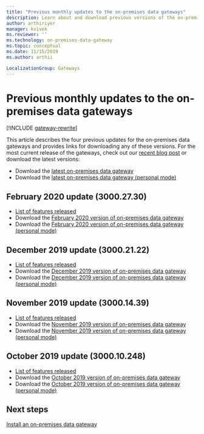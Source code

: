 ```yaml
---
title: "Previous monthly updates to the on-premises data gateways"
description: Learn about and download previous versions of the on-premises data gateways.
author: arthiriyer
manager: kvivek
ms.reviewer: ''
ms.technology: on-premises-data-gateway
ms.topic: conceptual
ms.date: 11/15/2019
ms.author: arthii

LocalizationGroup: Gateways
---
```


# Previous monthly updates to the on-premises data gateways

[!INCLUDE [gateway-rewrite](../includes/gateway-rewrite.md)]

This article describes the four previous updates for the on-premises data gateways and provides links for downloading any of these versions. For the most current release of the gateways, check out our [recent blog post](https://powerbi.microsoft.com/blog/on-premises-data-gateway-March-2020-update-is-now-available/) or download the latest versions:

- Download the [latest on-premises data gateway](https://download.microsoft.com/download/D/A/1/DA1FDDB8-6DA8-4F50-B4D0-18019591E182/GatewayInstall.exe)
- Download the [latest on-premises data gateway (personal mode)](https://download.microsoft.com/download/6/0/2/602A459E-E1A3-4FB9-B07F-FC2B60881900/On-premises%20data%20gateway%20(personal%20mode).exe)

## February 2020 update (3000.27.30)

- [List of features released](https://powerbi.microsoft.com/blog/on-premises-data-gateway-February-2020-update-is-now-available/)
- Download the [February 2020 version of on-premises data gateway](https://download.microsoft.com/download/D/A/1/DA1FDDB8-6DA8-4F50-B4D0-18019591E182/GatewayInstall-20-02.exe)
- Download the [February 2020 version of on-premises data gateway (personal mode)](https://download.microsoft.com/download/6/0/2/602A459E-E1A3-4FB9-B07F-FC2B60881900/On-premises%20data%20gateway%20(personal%20mode)-20-02.exe)

## December 2019 update (3000.21.22)

- [List of features released](https://powerbi.microsoft.com/blog/on-premises-data-gateway-December-2019-update-is-now-available/)
- Download the [December 2019 version of on-premises data gateway](https://download.microsoft.com/download/D/A/1/DA1FDDB8-6DA8-4F50-B4D0-18019591E182/GatewayInstall-19-12.exe)
- Download the [December 2019 version of on-premises data gateway (personal mode)](https://download.microsoft.com/download/6/0/2/602A459E-E1A3-4FB9-B07F-FC2B60881900/On-premises%20data%20gateway%20(personal%20mode)-19-12.exe)

## November 2019 update (3000.14.39)

- [List of features released](https://powerbi.microsoft.com/blog/on-premises-data-gateway-November-2019-update-is-now-available/)
- Download the [November 2019 version of on-premises data gateway](https://download.microsoft.com/download/D/A/1/DA1FDDB8-6DA8-4F50-B4D0-18019591E182/GatewayInstall-19-11.exe)
- Download the [November 2019 version of on-premises data gateway (personal mode)](https://download.microsoft.com/download/6/0/2/602A459E-E1A3-4FB9-B07F-FC2B60881900/On-premises%20data%20gateway%20(personal%20mode)-19-11.exe)

## October 2019 update (3000.10.248)

- [List of features released](https://powerbi.microsoft.com/blog/on-premises-data-gateway-October-2019-update-is-now-available/)
- Download the [October 2019 version of on-premises data gateway](https://download.microsoft.com/download/D/A/1/DA1FDDB8-6DA8-4F50-B4D0-18019591E182/GatewayInstall-19-10.exe)
- Download the [October 2019 version of on-premises data gateway (personal mode)](https://download.microsoft.com/download/6/0/2/602A459E-E1A3-4FB9-B07F-FC2B60881900/On-premises%20data%20gateway%20(personal%20mode)-19-10.exe)

## Next steps

[Install an on-premises data gateway](service-gateway-install.md)
